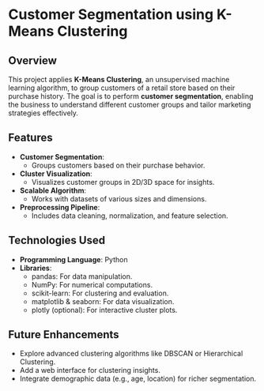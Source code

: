 # Customer Segmentation using K-Means Clustering

## Overview

This project applies **K-Means Clustering**, an unsupervised machine learning algorithm, to group customers of a retail store based on their purchase history. The goal is to perform **customer segmentation**, enabling the business to understand different customer groups and tailor marketing strategies effectively.

## Features

- **Customer Segmentation**:
  - Groups customers based on their purchase behavior.
- **Cluster Visualization**:
  - Visualizes customer groups in 2D/3D space for insights.
- **Scalable Algorithm**:
  - Works with datasets of various sizes and dimensions.
- **Preprocessing Pipeline**:
  - Includes data cleaning, normalization, and feature selection.

## Technologies Used

- **Programming Language**: Python
- **Libraries**:
  - pandas: For data manipulation.
  - NumPy: For numerical computations.
  - scikit-learn: For clustering and evaluation.
  - matplotlib & seaborn: For data visualization.
  - plotly (optional): For interactive cluster plots.

## Future Enhancements

- Explore advanced clustering algorithms like DBSCAN or Hierarchical Clustering.
- Add a web interface for clustering insights.
- Integrate demographic data (e.g., age, location) for richer segmentation.
